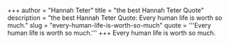 +++
author = "Hannah Teter"
title = "the best Hannah Teter Quote"
description = "the best Hannah Teter Quote: Every human life is worth so much."
slug = "every-human-life-is-worth-so-much"
quote = '''Every human life is worth so much.'''
+++
Every human life is worth so much.
